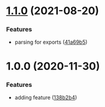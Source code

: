 # [1.1.0](https://github.com/DasRed/rollup-es2cjs-fix/compare/v1.0.0...v1.1.0) (2021-08-20)


### Features

* parsing for exports ([41a69b5](https://github.com/DasRed/rollup-es2cjs-fix/commit/41a69b5c393dabe22cf33102ffd4e7df2bf893cf))

# 1.0.0 (2020-11-30)


### Features

* adding feature ([138b2b4](https://github.com/DasRed/rollup-es2cjs-fix/commit/138b2b40b9e776841f937b807a7380c4816e3e46))
